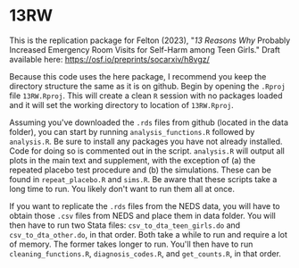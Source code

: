 # 13RW

This is the replication package for Felton (2023), "*13 Reasons Why* Probably Increased Emergency Room Visits for Self-Harm among Teen Girls." Draft available here: https://osf.io/preprints/socarxiv/h8vgz/

Because this code uses the here package, I recommend you keep the directory structure the same as it is on github. Begin by opening the ``.Rproj`` file ``13RW.Rproj``. This will create a clean ``R`` session with no packages loaded and it will set the working directory to location of ``13RW.Rproj``. 

Assuming you've downloaded the ``.rds`` files from github (located in the data folder), you can start by running ``analysis_functions.R`` followed by ``analysis.R``. Be sure to install any packages you have not already installed. Code for doing so is commented out in the script. ``analysis.R`` will output all plots in the main text and supplement, with the exception of (a) the repeated placebo test procedure and (b) the simulations. These can be found in ``repeat_placebo.R`` and ``sims.R``. Be aware that these scripts take a long time to run. You likely don't want to run them all at once.

If you want to replicate the ``.rds`` files from the NEDS data, you will have to obtain those ``.csv`` files from NEDS and place them in data folder. You will then have to run two Stata files: ``csv_to_dta_teen_girls.do`` and ``csv_to_dta_other.do``, in that order. Both take a while to run and require a lot of memory. The former takes longer to run. You'll then have to run ``cleaning_functions.R``, ``diagnosis_codes.R``, and ``get_counts.R``, in that order.
